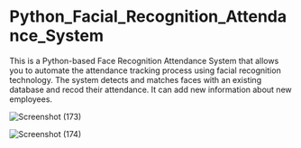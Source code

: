 # Python_Facial_Recognition_Attendance_System

This is a Python-based Face Recognition Attendance System that allows you to automate the attendance tracking process using facial recognition technology. The system detects and matches faces with an existing database and recod their attendance. It can add new information about new employees.

![Screenshot (173)](https://github.com/tkdeshan/Python_Facial_Recognition_Attendance_System/assets/100216231/42f6c1e8-9695-48c3-9756-003de54da444)

![Screenshot (174)](https://github.com/tkdeshan/Python_Facial_Recognition_Attendance_System/assets/100216231/91ec8eea-23d1-48a8-8c02-321a3ca5fd80)
